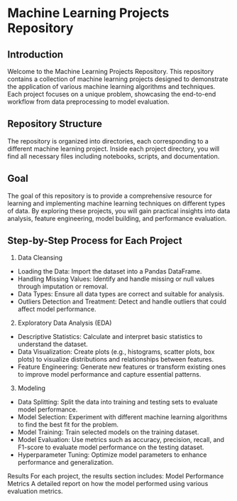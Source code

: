 # Machine Learning Projects Repository
## Introduction

Welcome to the Machine Learning Projects Repository. This repository contains a collection of machine learning projects designed to demonstrate the application of various machine learning algorithms and techniques. Each project focuses on a unique problem, showcasing the end-to-end workflow from data preprocessing to model evaluation.

## Repository Structure
The repository is organized into directories, each corresponding to a different machine learning project. Inside each project directory, you will find all necessary files including notebooks, scripts, and documentation.

## Goal
The goal of this repository is to provide a comprehensive resource for learning and implementing machine learning techniques on different types of data. By exploring these projects, you will gain practical insights into data analysis, feature engineering, model building, and performance evaluation.

## Step-by-Step Process for Each Project
1. Data Cleansing
  - Loading the Data: Import the dataset into a Pandas DataFrame.
  - Handling Missing Values: Identify and handle missing or null values through imputation or removal.
  - Data Types: Ensure all data types are correct and suitable for analysis.
  - Outliers Detection and Treatment: Detect and handle outliers that could affect model performance.
2. Exploratory Data Analysis (EDA)
  - Descriptive Statistics: Calculate and interpret basic statistics to understand the dataset.
  - Data Visualization: Create plots (e.g., histograms, scatter plots, box plots) to visualize distributions and relationships between features.
  - Feature Engineering: Generate new features or transform existing ones to improve model performance and capture essential patterns.
3. Modeling
  - Data Splitting: Split the data into training and testing sets to evaluate model performance.
  - Model Selection: Experiment with different machine learning algorithms to find the best fit for the problem.
  - Model Training: Train selected models on the training dataset.
  - Model Evaluation: Use metrics such as accuracy, precision, recall, and F1-score to evaluate model performance on the testing dataset.
  - Hyperparameter Tuning: Optimize model parameters to enhance performance and generalization.

Results
For each project, the results section includes:
Model Performance Metrics A detailed report on how the model performed using various evaluation metrics.
